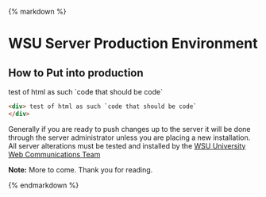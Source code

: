 {% markdown %}
# WSU Server Production Environment

## How to Put into production

<div> test of html as such `code that should be code`
</div>

```html
<div> test of html as such `code that should be code`
</div>
```

Generally if you are ready to push changes up to the server it will be done through the server administrator unless you are placing a new installation.  All server alterations must be tested and installed by the [WSU University Web Communications Team](https://github.com/washingtonstateuniversity)


**Note:** More to come. Thank you for reading.

{% endmarkdown %}